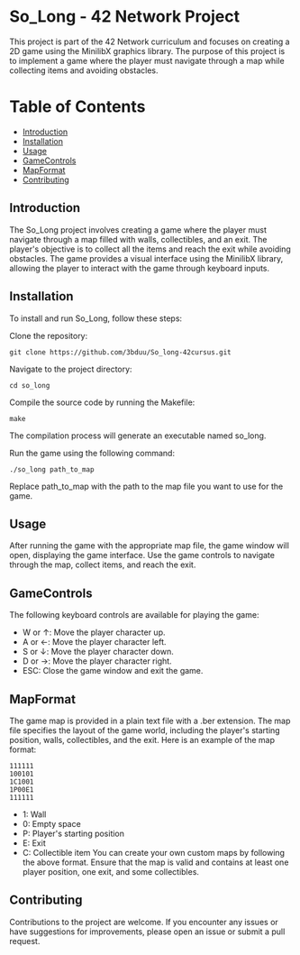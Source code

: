 # So_Long - 42 Network Project

This project is part of the 42 Network curriculum and focuses on creating a 2D game using the MinilibX graphics library. The purpose of this project is to implement a game where the player must navigate through a map while collecting items and avoiding obstacles.

# Table of Contents
- [Introduction](#introduction)
- [Installation](#installation)
- [Usage](#usage)
- [GameControls](#gameControls)
- [MapFormat](#mapFormat)
- [Contributing](#contributing)

## Introduction
The So_Long project involves creating a game where the player must navigate through a map filled with walls, collectibles, and an exit. The player's objective is to collect all the items and reach the exit while avoiding obstacles. The game provides a visual interface using the MinilibX library, allowing the player to interact with the game through keyboard inputs.

## Installation
To install and run So_Long, follow these steps:

Clone the repository:
```
git clone https://github.com/3bduu/So_long-42cursus.git
```
Navigate to the project directory:
```
cd so_long
```
Compile the source code by running the Makefile:
```
make
```
The compilation process will generate an executable named so_long.

Run the game using the following command:
```
./so_long path_to_map
```
Replace path_to_map with the path to the map file you want to use for the game.

## Usage
After running the game with the appropriate map file, the game window will open, displaying the game interface. Use the game controls to navigate through the map, collect items, and reach the exit.

## GameControls
The following keyboard controls are available for playing the game:

* W or ↑: Move the player character up.
* A or ←: Move the player character left.
* S or ↓: Move the player character down.
* D or →: Move the player character right.
* ESC: Close the game window and exit the game.
## MapFormat

The game map is provided in a plain text file with a .ber extension. The map file specifies the layout of the game world, including the player's starting position, walls, collectibles, and the exit. Here is an example of the map format:
```
111111
100101
1C1001
1P00E1
111111
```
* 1: Wall
* 0: Empty space
* P: Player's starting position
* E: Exit
* C: Collectible item
You can create your own custom maps by following the above format. Ensure that the map is valid and contains at least one player position, one exit, and some collectibles.

## Contributing
Contributions to the project are welcome. If you encounter any issues or have suggestions for improvements, please open an issue or submit a pull request.
